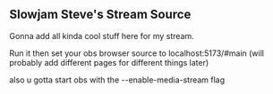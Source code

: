 ## Slowjam Steve's Stream Source

Gonna add all kinda cool stuff here for my stream.

Run it then set your obs browser source to localhost:5173/#main (will probably add different pages for different things later)

also u gotta start obs with the --enable-media-stream flag